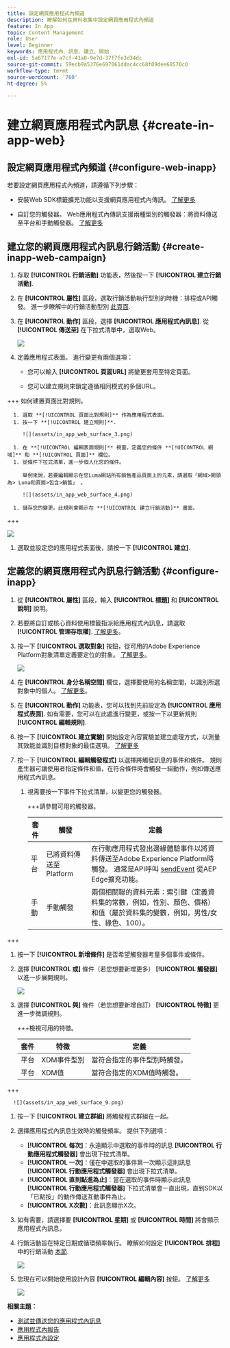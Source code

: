 ```yaml
---
title: 設定網頁應用程式內頻道
description: 瞭解如何在資料收集中設定網頁應用程式內頻道
feature: In App
topic: Content Management
role: User
level: Beginner
keywords: 應用程式內、訊息、建立、開始
exl-id: 5a67177e-a7cf-41a8-9e7d-37f7fe3d34dc
source-git-commit: 59ecb9a5376e697061ddac4cc68f09dee68570c0
workflow-type: tm+mt
source-wordcount: '760'
ht-degree: 5%

---
```


# 建立網頁應用程式內訊息 {#create-in-app-web}

## 設定網頁應用程式內頻道 {#configure-web-inapp}

若要設定網頁應用程式內頻道，請遵循下列步驟：

* 安裝Web SDK標籤擴充功能以支援網頁應用程式內傳訊。 [了解更多](https://experienceleague.adobe.com/docs/experience-platform/tags/extensions/client/web-sdk/web-sdk-extension-configuration.html?lang=en)

* 自訂您的觸發器。 Web應用程式內傳訊支援兩種型別的觸發器：將資料傳送至平台和手動觸發器。 [了解更多](https://experienceleague.adobe.com/docs/experience-platform/edge/personalization/ajo/web-in-app-messaging.html)

## 建立您的網頁應用程式內訊息行銷活動 {#create-inapp-web-campaign}

1. 存取 **[!UICONTROL 行銷活動]** 功能表，然後按一下 **[!UICONTROL 建立行銷活動]**.

1. 在 **[!UICONTROL 屬性]** 區段，選取行銷活動執行型別的時機：排程或API觸發。 進一步瞭解中的行銷活動型別 [此頁面](../campaigns/create-campaign.md#campaigntype).

1. 在 **[!UICONTROL 動作]** 區段，選擇 **[!UICONTROL 應用程式內訊息]**. 從 **[!UICONTROL 傳送至]** 在下拉式清單中，選取Web。

   ![](assets/in_app_web_surface_1.png)

1. 定義應用程式表面。 進行變更有兩個選項：

   * 您可以輸入 **[!UICONTROL 頁面URL]** 將變更套用至特定頁面。

   * 您可以建立規則來鎖定遵循相同模式的多個URL。

+++ 如何建置頁面比對規則。

      1. 選取 **[!UICONTROL 頁面比對規則]** 作為應用程式表面。
      1. 按一下 **[!UICONTROL 建立規則]**.

         ![](assets/in_app_web_surface_3.png)

      1. 在 **[!UICONTROL 編輯表面規則]** 視窗，定義您的條件 **[!UICONTROL 網域]** 和 **[!UICONTROL 頁面]** 欄位。
      1. 從條件下拉式清單，進一步個人化您的條件。

         舉例來說，若要編輯顯示在您Luma網站所有銷售產品頁面上的元素，請選取「網域>開頭為> Luma和頁面>包含>銷售」 。

         ![](assets/in_app_web_surface_4.png)

      1. 儲存您的變更。此規則會顯示在 **[!UICONTROL 建立行銷活動]** 畫面。

+++

   ![](assets/in_app_web_surface_2.png)

1. 選取並設定您的應用程式表面後，請按一下 **[!UICONTROL 建立]**.

## 定義您的網頁應用程式內訊息行銷活動 {#configure-inapp}

1. 從 **[!UICONTROL 屬性]** 區段，輸入 **[!UICONTROL 標題]** 和 **[!UICONTROL 說明]** 說明。

1. 若要將自訂或核心資料使用標籤指派給應用程式內訊息，請選取 **[!UICONTROL 管理存取權]**. [了解更多](../administration/object-based-access.md)。

1. 按一下 **[!UICONTROL 選取對象]** 按鈕，從可用的Adobe Experience Platform對象清單定義要定位的對象。 [了解更多](../audience/about-audiences.md)。

   ![](assets/in_app_web_surface_5.png)

1. 在 **[!UICONTROL 身分名稱空間]** 欄位，選擇要使用的名稱空間，以識別所選對象中的個人。 [了解更多](../event/about-creating.md#select-the-namespace)。

1. 在 **[!UICONTROL 動作]** 功能表，您可以找到先前設定為 **[!UICONTROL 應用程式表面]**. 如有需要，您可以在此處進行變更，或按一下以更新規則 **[!UICONTROL 編輯規則]**.

1. 按一下 **[!UICONTROL 建立實驗]** 開始設定內容實驗並建立處理方式，以測量其效能並識別目標對象的最佳選項。 [了解更多](../content-management/content-experiment.md)

1. 按一下 **[!UICONTROL 編輯觸發程式]** 以選擇將觸發訊息的事件和條件。 規則產生器可讓使用者指定條件和值，在符合條件時會觸發一組動作，例如傳送應用程式內訊息。

   1. 視需要按一下事件下拉式清單，以變更您的觸發器。

      +++請參閱可用的觸發器。

      | 套件 | 觸發 | 定義 |
      |---|---|---|
      | 平台 | 已將資料傳送至Platform | 在行動應用程式發出邊緣體驗事件以將資料傳送至Adobe Experience Platform時觸發。 通常是API呼叫 [sendEvent](https://developer.adobe.com/client-sdks/documentation/edge-network/api-reference/#sendevent) 從AEP Edge擴充功能。 |
      | 手動 | 手動觸發 | 兩個相關聯的資料元素：索引鍵（定義資料集的常數，例如，性別、顏色、價格）和值（屬於資料集的變數，例如，男性/女性、綠色、100）。 |

+++

   1. 按一下 **[!UICONTROL 新增條件]** 是否希望觸發器考量多個事件或條件。

   1. 選擇 **[!UICONTROL 或]** 條件（若您想要新增更多） **[!UICONTROL 觸發器]** 以進一步展開規則。

      ![](assets/in_app_web_surface_8.png)

   1. 選擇 **[!UICONTROL 與]** 條件（若您想要新增自訂） **[!UICONTROL 特徵]** 更進一步微調規則。

      +++檢視可用的特徵。

      | 套件 | 特徵 | 定義 |
      |---|---|---|
      | 平台 | XDM事件型別 | 當符合指定的事件型別時觸發。 |
      | 平台 | XDM值 | 當符合指定的XDM值時觸發。 |
+++

      ![](assets/in_app_web_surface_9.png)

   1. 按一下 **[!UICONTROL 建立群組]** 將觸發程式群組在一起。

1. 選擇應用程式內訊息生效時的觸發頻率。 提供下列選項：

   * **[!UICONTROL 每次]**：永遠顯示中選取的事件時的訊息 **[!UICONTROL 行動應用程式觸發器]** 會出現下拉式清單。
   * **[!UICONTROL 一次]**：僅在中選取的事件第一次顯示這則訊息 **[!UICONTROL 行動應用程式觸發器]** 會出現下拉式清單。
   * **[!UICONTROL 直到點進為止]**：當在選取的事件時顯示此訊息 **[!UICONTROL 行動應用程式觸發器]** 下拉式清單會一直出現，直到SDK以「已點按」的動作傳送互動事件為止。
   * **[!UICONTROL X次數]**：此訊息顯示X次。

1. 如有需要，請選擇要 **[!UICONTROL 星期]** 或 **[!UICONTROL 時間]** 將會顯示應用程式內訊息。

1. 行銷活動旨在特定日期或循環頻率執行。 瞭解如何設定 **[!UICONTROL 排程]** 中的行銷活動 [本節](../campaigns/create-campaign.md#schedule).

   ![](assets/in_app_web_surface_6.png)

1. 您現在可以開始使用設計內容 **[!UICONTROL 編輯內容]** 按鈕。 [了解更多](design-in-app.md)

   ![](assets/in_app_web_surface_7.png)

**相關主題：**

* [測試並傳送您的應用程式內訊息](send-in-app.md)
* [應用程式內報告](../reports/campaign-global-report.md#inapp-report)
* [應用程式內設定](inapp-configuration.md)
